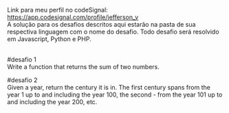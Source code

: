 Link para meu perfil no codeSignal: https://app.codesignal.com/profile/jefferson_v
<br>
A solução para os desafios descritos aqui estarão na pasta de sua respectiva linguagem com o nome do desafio. Todo desafio será resolvido em Javascript, Python e PHP.
<br>
<br> 

#desafio 1<br>
Write a function that returns the sum of two numbers.<br>

#desafio 2<br>
Given a year, return the century it is in. The first century spans from the year 1 up to and including the year 100, the second - from the year 101 up to and including the year 200, etc.<br>
